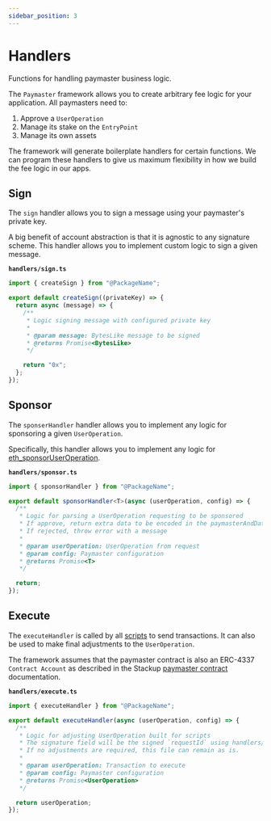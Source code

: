 ```yaml
---
sidebar_position: 3
---
```


# Handlers

Functions for handling paymaster business logic.

The `Paymaster` framework allows you to create arbitrary fee logic for your application. All paymasters need to:

1. Approve a `UserOperation`
2. Manage its stake on the `EntryPoint`
3. Manage its own assets

The framework will generate boilerplate handlers for certain functions. We can program these handlers to give us maximum flexibility in how we build the fee logic in our apps.

## Sign

The `sign` handler allows you to sign a message using your paymaster's private key.

A big benefit of account abstraction is that it is agnostic to any signature scheme. This handler allows you to implement custom logic to sign a given message.

**`handlers/sign.ts`**

```typescript
import { createSign } from "@PackageName";

export default createSign((privateKey) => {
  return async (message) => {
    /**
     * Logic signing message with configured private key
     *
     * @param message: BytesLike message to be signed
     * @returns Promise<BytesLike>
     */

    return "0x";
  };
});
```

## Sponsor

The `sponserHandler` handler allows you to implement any logic for sponsoring a given `UserOperation`.

Specifically, this handler allows you to implement any logic for [eth_sponsorUserOperation](./rpc-methods.md#ethsponsoruseroperation).

**`handlers/sponsor.ts`**

```typescript
import { sponsorHandler } from "@PackageName";

export default sponsorHandler<T>(async (userOperation, config) => {
  /**
   * Logic for parsing a UserOperation requesting to be sponsored
   * If approve, return extra data to be encoded in the paymasterAndData
   * If rejected, throw error with a message
   *
   * @param userOperation: UserOperation from request
   * @param config: Paymaster configuration
   * @returns Promise<T>
   */

  return;
});
```

## Execute

The `executeHandler` is called by all [scripts](./scripts.md) to send transactions. It can also be used to make final adjustments to the `UserOperation`.

The framework assumes that the paymaster contract is also an ERC-4337 `Contract Account` as described in the Stackup [paymaster contract](../contracts/paymaster) documentation.

**`handlers/execute.ts`**

```typescript
import { executeHandler } from "@PackageName";

export default executeHandler(async (userOperation, config) => {
  /**
   * Logic for adjusting UserOperation built for scripts
   * The signature field will be the signed `requestId` using handlers/sign.ts
   * If no adjustments are required, this file can remain as is.
   *
   * @param userOperation: Transaction to execute
   * @param config: Paymaster configuration
   * @returns Promise<UserOperation>
   */

  return userOperation;
});
```
